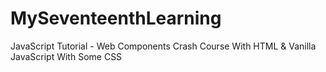 # MySeventeenthLearning
JavaScript Tutorial - Web Components Crash Course With HTML &amp; Vanilla JavaScript With Some CSS
